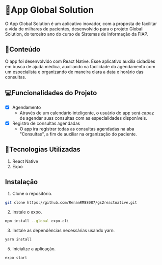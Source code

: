 <a name="readme-top"></a>
# 📱App Global Solution

O App Global Solution é um aplicativo inovador, com a proposta de facilitar a vida de milhares de pacientes, desenvolvido para o projeto Global Solution, do terceiro ano do curso de Sistemas de Informação da FIAP.

## 📲Conteúdo

O app foi desenvolvido com React Native. Esse aplicativo auxilia cidadões em busca de ajuda médica, auxiliando na facilidade do agendamento com um especialista e organizando de maneira clara a data e horário das consultas. 

## 💻Funcionalidades do Projeto

- [x] Agendamento  
   - Através de um calendário inteligente, o usuário do app será capaz de agendar suas consultas com as especialidades disponíveis.
- [x] Registro de consultas agendadas
  - O app ira registrar todas as consultas agendadas na aba "Consultas", a fim de auxiliar na organização do paciente.

## 🚀Tecnologias Utilizadas
1. React Native
2. Expo

## Instalação

1. Clone o repositório.

```sh
git clone https://github.com/RenanRM88087/gs2reactnative.git
```

2. Instale o expo.

```sh
npm install --global expo-cli
```

3. Instale as dependências necessárias usando yarn.

```sh
yarn install
```

5. Inicialize a aplicação.

```sh
expo start
```

